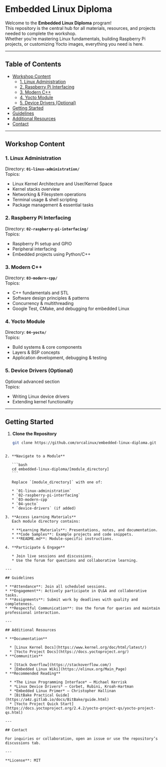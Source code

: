 # Embedded Linux Diploma

Welcome to the **Embedded Linux Diploma** program!  
This repository is the central hub for all materials, resources, and projects needed to complete the workshop.  
Whether you're mastering Linux fundamentals, building Raspberry Pi projects, or customizing Yocto images, everything you need is here.

---

## Table of Contents
- [Workshop Content](#workshop-content)
  - [1. Linux Administration](#1-linux-administration)
  - [2. Raspberry Pi Interfacing](#2-raspberry-pi-interfacing)
  - [3. Modern C++](#3-modern-c)
  - [4. Yocto Module](#4-yocto-module)
  - [5. Device Drivers (Optional)](#5-device-drivers-optional)
- [Getting Started](#getting-started)
- [Guidelines](#guidelines)
- [Additional Resources](#additional-resources)
- [Contact](#contact)

---

## Workshop Content

### 1. Linux Administration
Directory: **`01-linux-administration/`**  
Topics:
- Linux Kernel Architecture and User/Kernel Space
- Kernel stacks overview
- Networking & Filesystem operations
- Terminal usage & shell scripting
- Package management & essential tasks

### 2. Raspberry Pi Interfacing
Directory: **`02-raspberry-pi-interfacing/`**  
Topics:
- Raspberry Pi setup and GPIO
- Peripheral interfacing
- Embedded projects using Python/C++

### 3. Modern C++
Directory: **`03-modern-cpp/`**  
Topics:
- C++ fundamentals and STL
- Software design principles & patterns
- Concurrency & multithreading
- Google Test, CMake, and debugging for embedded Linux

### 4. Yocto Module
Directory: **`04-yocto/`**   
Topics:
- Build systems & core components
- Layers & BSP concepts
- Application development, debugging & testing

### 5. Device Drivers (Optional)
Optional advanced section  
Topics:
- Writing Linux device drivers
- Extending kernel functionality

---

## Getting Started

1. **Clone the Repository**
   ```bash
   git clone https://github.com/orcalinux/embedded-linux-diploma.git
````

2. **Navigate to a Module**

   ```bash
   cd embedded-linux-diploma/[module_directory]
   ```

   Replace `[module_directory]` with one of:

   * `01-linux-administration`
   * `02-raspberry-pi-interfacing`
   * `03-modern-cpp`
   * `04-yocto`
   * `device-drivers` (if added)

3. **Access Learning Materials**
   Each module directory contains:

   * **Learning Materials**: Presentations, notes, and documentation.
   * **Code Samples**: Example projects and code snippets.
   * **README.md**: Module-specific instructions.

4. **Participate & Engage**

   * Join live sessions and discussions.
   * Use the forum for questions and collaborative learning.

---

## Guidelines

* **Attendance**: Join all scheduled sessions.
* **Engagement**: Actively participate in Q\&A and collaborative tasks.
* **Assignments**: Submit work by deadlines with quality and completeness.
* **Respectful Communication**: Use the forum for queries and maintain professional interaction.

---

## Additional Resources

* **Documentation**

  * [Linux Kernel Docs](https://www.kernel.org/doc/html/latest/)
  * [Yocto Project Docs](https://docs.yoctoproject.org/)
* **Communities**

  * [Stack Overflow](https://stackoverflow.com/)
  * [Embedded Linux Wiki](https://elinux.org/Main_Page)
* **Recommended Reading**

  * *The Linux Programming Interface* — Michael Kerrisk
  * *Linux Device Drivers* — Corbet, Rubini, Kroah-Hartman
  * *Embedded Linux Primer* — Christopher Hallinan
  * [BitBake Practical Guide](https://a4z.gitlab.io/docs/BitBake/guide.html)
  * [Yocto Project Quick Start](https://docs.yoctoproject.org/2.4.2/yocto-project-qs/yocto-project-qs.html)

---

## Contact

For inquiries or collaboration, open an issue or use the repository’s discussions tab.

---

**License**: MIT
